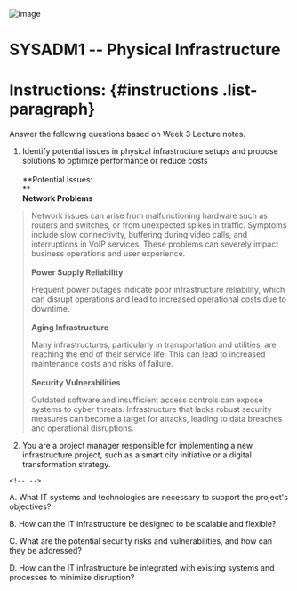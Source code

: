 ![image](https://github.com/user-attachments/assets/90d43da6-3d71-4536-b610-7f24adf18b0b)


# SYSADM1 -- Physical Infrastructure

# Instructions:  {#instructions .list-paragraph}

Answer the following questions based on Week 3 Lecture notes.

1.  Identify potential issues in physical infrastructure setups and
    propose solutions to optimize performance or reduce costs\
    \
    **Potential Issues:\
    **\
    **Network Problems**

> Network issues can arise from malfunctioning hardware such as routers
> and switches, or from unexpected spikes in traffic. Symptoms include
> slow connectivity, buffering during video calls, and interruptions in
> VoIP services. These problems can severely impact business operations
> and user experience.\
> \
> **Power Supply Reliability**
>
> Frequent power outages indicate poor infrastructure reliability, which
> can disrupt operations and lead to increased operational costs due to
> downtime.\
> \
> **Aging Infrastructure**
>
> Many infrastructures, particularly in transportation and utilities,
> are reaching the end of their service life. This can lead to increased
> maintenance costs and risks of failure.\
> \
> **Security Vulnerabilities**
>
> Outdated software and insufficient access controls can expose systems
> to cyber threats. Infrastructure that lacks robust security measures
> can become a target for attacks, leading to data breaches and
> operational disruptions.

2.  You are a project manager responsible for implementing a new
    infrastructure project, such as a smart city initiative or a digital
    transformation strategy.

```{=html}
<!-- -->
```
A.  What IT systems and technologies are necessary to support the
    project\'s objectives?

B.  How can the IT infrastructure be designed to be scalable and
    flexible?

C.  What are the potential security risks and vulnerabilities, and how
    can they be addressed?

D.  How can the IT infrastructure be integrated with existing systems
    and processes to minimize disruption?
